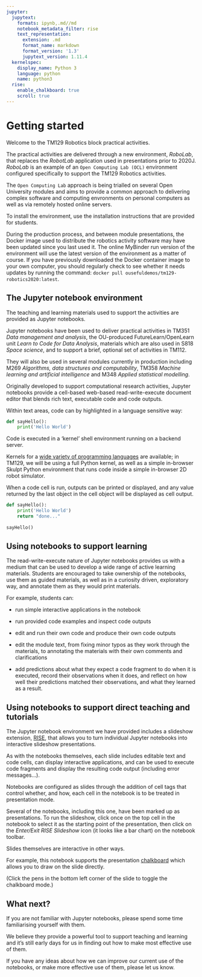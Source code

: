 ```yaml
---
jupyter:
  jupytext:
    formats: ipynb,.md//md
    notebook_metadata_filter: rise
    text_representation:
      extension: .md
      format_name: markdown
      format_version: '1.3'
      jupytext_version: 1.11.4
  kernelspec:
    display_name: Python 3
    language: python
    name: python3
  rise:
    enable_chalkboard: true
    scroll: true
---
```


<!-- #region slideshow={"slide_type": "slide"} -->
# Getting started

Welcome to the TM129 Robotics block practical activities.
<!-- #endregion -->

<!-- #region slideshow={"slide_type": "slide"} -->
The practical activities are delivered through a new environment, *RoboLab*, that replaces the *RobotLab* application used in presentations prior to 2020J. *RoboLab* is an example of an `Open Computing Lab (OCL)` environment configured specifically to support the TM129 Robotics activities.
<!-- #endregion -->

<!-- #region slideshow={"slide_type": "slide"} -->
The `Open Computing Lab` approach is being trialled on several Open University modules and aims to provide a common approach to delivering complex software and computing envronments on personal computers as well as via remotely hosted online servers.
<!-- #endregion -->

<!-- #region slideshow={"slide_type": "skip"} -->
To install the environment, use the installation instructions that are provided for students.
<!-- #endregion -->

<!-- #region tags=["alert-danger"] -->
During the production process, and between module presentations, the Docker image used to distribute the robotics activity software may have been updated since you last used it. The online MyBinder <!-- JD: is MuyBinder still being used? --> run version of the environment will use the latest version of the environment as a matter of course. If you have previously downloaded the Docker container image to your own computer, you should regularly check to see whether it needs updates by running the command: `docker pull ousefuldemos/tm129-robotics2020:latest`.
<!-- #endregion -->

<!-- #region slideshow={"slide_type": "slide"} -->
## The Jupyter notebook environment

The teaching and learning materials used to support the activities are provided as Jupyter notebooks. 
<!-- #endregion -->

<!-- #region slideshow={"slide_type": "skip"} -->
Jupyter notebooks have been used to deliver practical activities in TM351 *Data management and analysis*, the OU-produced FutureLearn/OpenLearn unit *Learn to Code for Data Analysis*, materials which are also used in S818 *Space science*, and to support a brief, optional set of activities in TM112.

They will also be used in several modules currently in production including M269 *Algorithms, data structures and computability*, TM358 *Machine learning and artificial intelligence* and M348 *Applied statistical modelling*.
<!-- #endregion -->

<!-- #region slideshow={"slide_type": "slide"} -->
Originally developed to support computational research activities, Jupyter notebooks provide a cell-based web-based read-write-execute document editor that blends rich text, executable code and code outputs.
<!-- #endregion -->

<!-- #region slideshow={"slide_type": "fragment"} -->
Within text areas, code can by highlighted in a language sensitive way:
<!-- #endregion -->

<!-- #region -->
```python
def sayHello():
    print('Hello World')
```
<!-- #endregion -->

<!-- #region slideshow={"slide_type": "slide"} -->
Code is executed in a ‘kernel’ shell environment running on a backend server.
<!-- #endregion -->

<!-- #region slideshow={"slide_type": "skip"} -->
Kernels for a [wide variety of programming languages](https://github.com/jupyter/jupyter/wiki/Jupyter-kernels) are available; in TM129, we will be using a full Python kernel, as well as a simple in-browser Skulpt Python environment that runs code inside a simple in-browser 2D robot simulator.
<!-- #endregion -->

<!-- #region slideshow={"slide_type": "slide"} -->
When a code cell is run, outputs can be printed or displayed, and any value returned by the last object in the cell object will be displayed as cell output.
<!-- #endregion -->

```python slideshow={"slide_type": "fragment"}
def sayHello():
    print('Hello World')
    return "done..."
    
sayHello()
```

<!-- #region slideshow={"slide_type": "slide"} -->
## Using notebooks to support learning

The read-write-execute nature of Jupyter notebooks provides us with a medium that can be used to develop a wide range of active learning materials. Students are encouraged to take ownership of the notebooks, use them as guided materials, as well as in a curiosity driven, exploratory way, and annotate them as they would print materials.
<!-- #endregion -->

<!-- #region slideshow={"slide_type": "slide"} -->
For example, students can:
<!-- #endregion -->

<!-- #region slideshow={"slide_type": "fragment"} -->
- run simple interactive applications in the notebook
<!-- #endregion -->

<!-- #region slideshow={"slide_type": "fragment"} -->
- run provided code examples and inspect code outputs
<!-- #endregion -->

<!-- #region slideshow={"slide_type": "fragment"} -->
- edit and run their own code and produce their own code outputs
<!-- #endregion -->

<!-- #region slideshow={"slide_type": "skip"} -->
- edit the module text, from fixing minor typos as they work through the materials, to annotating the materials with their own comments and clarifications
<!-- #endregion -->

<!-- #region slideshow={"slide_type": "skip"} -->
- add predictions about what they expect a code fragment to do when it is executed, record their observations when it does, and reflect on how well their predictions matched their observations, and what they learned as a result. 
<!-- #endregion -->

<!-- #region slideshow={"slide_type": "slide"} -->
## Using notebooks to support direct teaching and tutorials

The Jupyter notebook environment we have provided includes a slideshow extension, [RISE](https://rise.readthedocs.io/en/stable/), that allows you to turn individual Jupyter notebooks into interactive slideshow presentations.
<!-- #endregion -->

<!-- #region slideshow={"slide_type": "skip"} -->
As with the notebooks themselves, each slide includes editable text and code cells, can display interactive applications, and can be used to execute code fragments and display the resulting code output (including error messages...).

Notebooks are configured as slides through the addition of cell tags that control whether, and how, each cell in the notebook is to be treated in presentation mode.

Several of the notebooks, including this one, have been marked up as presentations. To run the slideshow, click once on the top cell in the notebook to select it as the starting point of the presentation, then click on the *Enter/Exit RISE Slideshow* icon (it looks like a bar chart) on the notebook toolbar. 
<!-- #endregion -->

<!-- #region slideshow={"slide_type": "slide"} -->
Slides themselves are interactive in other ways.

For example, this notebook supports the presentation [chalkboard](https://rise.readthedocs.io/en/stable/customize.html#enable-chalkboard-capabilities) which allows you to draw on the slide directly.

(Click the pens in the bottom left corner of the slide to toggle the chalkboard mode.)
<!-- #endregion -->

<!-- #region slideshow={"slide_type": "skip"} -->
## What next?

If you are not familiar with Jupyter notebooks, please spend some time familiarising yourself with them.

We believe they provide a powerful tool to support teaching and learning and it’s still early days for us in finding out how to make most effective use of them.

If you have any ideas about how we can improve our current use of the notebooks, or make more effective use of them, please let us know.
<!-- #endregion -->
